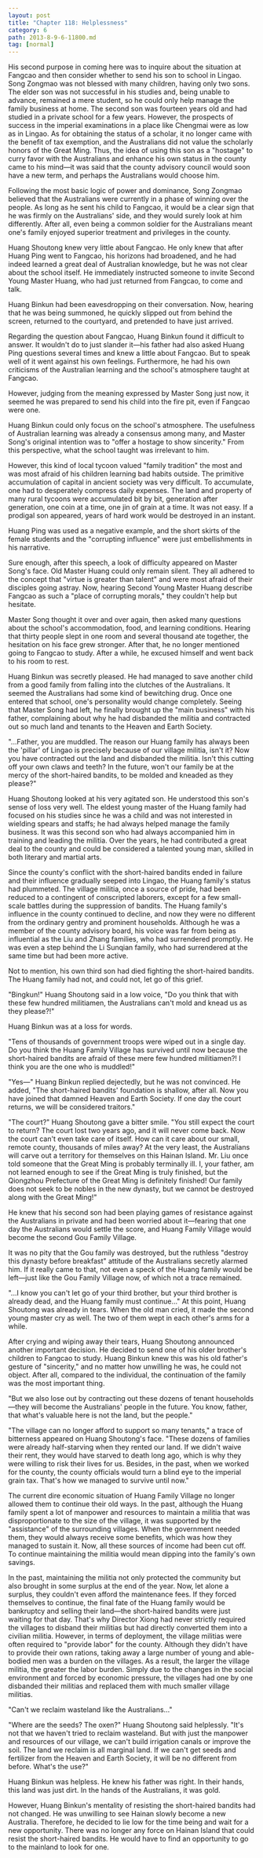 ```yaml
---
layout: post
title: "Chapter 118: Helplessness"
category: 6
path: 2013-8-9-6-11800.md
tag: [normal]
---
```


His second purpose in coming here was to inquire about the situation at Fangcao and then consider whether to send his son to school in Lingao. Song Zongmao was not blessed with many children, having only two sons. The elder son was not successful in his studies and, being unable to advance, remained a mere student, so he could only help manage the family business at home. The second son was fourteen years old and had studied in a private school for a few years. However, the prospects of success in the imperial examinations in a place like Chengmai were as low as in Lingao. As for obtaining the status of a scholar, it no longer came with the benefit of tax exemption, and the Australians did not value the scholarly honors of the Great Ming. Thus, the idea of using this son as a "hostage" to curry favor with the Australians and enhance his own status in the county came to his mind—it was said that the county advisory council would soon have a new term, and perhaps the Australians would choose him.

Following the most basic logic of power and dominance, Song Zongmao believed that the Australians were currently in a phase of winning over the people. As long as he sent his child to Fangcao, it would be a clear sign that he was firmly on the Australians' side, and they would surely look at him differently. After all, even being a common soldier for the Australians meant one's family enjoyed superior treatment and privileges in the county.

Huang Shoutong knew very little about Fangcao. He only knew that after Huang Ping went to Fangcao, his horizons had broadened, and he had indeed learned a great deal of Australian knowledge, but he was not clear about the school itself. He immediately instructed someone to invite Second Young Master Huang, who had just returned from Fangcao, to come and talk.

Huang Binkun had been eavesdropping on their conversation. Now, hearing that he was being summoned, he quickly slipped out from behind the screen, returned to the courtyard, and pretended to have just arrived.

Regarding the question about Fangcao, Huang Binkun found it difficult to answer. It wouldn't do to just slander it—his father had also asked Huang Ping questions several times and knew a little about Fangcao. But to speak well of it went against his own feelings. Furthermore, he had his own criticisms of the Australian learning and the school's atmosphere taught at Fangcao.

However, judging from the meaning expressed by Master Song just now, it seemed he was prepared to send his child into the fire pit, even if Fangcao were one.

Huang Binkun could only focus on the school's atmosphere. The usefulness of Australian learning was already a consensus among many, and Master Song's original intention was to "offer a hostage to show sincerity." From this perspective, what the school taught was irrelevant to him.

However, this kind of local tycoon valued "family tradition" the most and was most afraid of his children learning bad habits outside. The primitive accumulation of capital in ancient society was very difficult. To accumulate, one had to desperately compress daily expenses. The land and property of many rural tycoons were accumulated bit by bit, generation after generation, one coin at a time, one jin of grain at a time. It was not easy. If a prodigal son appeared, years of hard work would be destroyed in an instant.

Huang Ping was used as a negative example, and the short skirts of the female students and the "corrupting influence" were just embellishments in his narrative.

Sure enough, after this speech, a look of difficulty appeared on Master Song's face. Old Master Huang could only remain silent. They all adhered to the concept that "virtue is greater than talent" and were most afraid of their disciples going astray. Now, hearing Second Young Master Huang describe Fangcao as such a "place of corrupting morals," they couldn't help but hesitate.

Master Song thought it over and over again, then asked many questions about the school's accommodation, food, and learning conditions. Hearing that thirty people slept in one room and several thousand ate together, the hesitation on his face grew stronger. After that, he no longer mentioned going to Fangcao to study. After a while, he excused himself and went back to his room to rest.

Huang Binkun was secretly pleased. He had managed to save another child from a good family from falling into the clutches of the Australians. It seemed the Australians had some kind of bewitching drug. Once one entered that school, one's personality would change completely. Seeing that Master Song had left, he finally brought up the "main business" with his father, complaining about why he had disbanded the militia and contracted out so much land and tenants to the Heaven and Earth Society.

"...Father, you are muddled. The reason our Huang family has always been the 'pillar' of Lingao is precisely because of our village militia, isn't it? Now you have contracted out the land and disbanded the militia. Isn't this cutting off your own claws and teeth? In the future, won't our family be at the mercy of the short-haired bandits, to be molded and kneaded as they please?"

Huang Shoutong looked at his very agitated son. He understood this son's sense of loss very well. The eldest young master of the Huang family had focused on his studies since he was a child and was not interested in wielding spears and staffs; he had always helped manage the family business. It was this second son who had always accompanied him in training and leading the militia. Over the years, he had contributed a great deal to the county and could be considered a talented young man, skilled in both literary and martial arts.

Since the county's conflict with the short-haired bandits ended in failure and their influence gradually seeped into Lingao, the Huang family's status had plummeted. The village militia, once a source of pride, had been reduced to a contingent of conscripted laborers, except for a few small-scale battles during the suppression of bandits. The Huang family's influence in the county continued to decline, and now they were no different from the ordinary gentry and prominent households. Although he was a member of the county advisory board, his voice was far from being as influential as the Liu and Zhang families, who had surrendered promptly. He was even a step behind the Li Sunqian family, who had surrendered at the same time but had been more active.

Not to mention, his own third son had died fighting the short-haired bandits. The Huang family had not, and could not, let go of this grief.

"Bingkun!" Huang Shoutong said in a low voice, "Do you think that with these few hundred militiamen, the Australians can't mold and knead us as they please?!"

Huang Binkun was at a loss for words.

"Tens of thousands of government troops were wiped out in a single day. Do you think the Huang Family Village has survived until now because the short-haired bandits are afraid of these mere few hundred militiamen?! I think you are the one who is muddled!"

"Yes—" Huang Binkun replied dejectedly, but he was not convinced. He added, "The short-haired bandits' foundation is shallow, after all. Now you have joined that damned Heaven and Earth Society. If one day the court returns, we will be considered traitors."

"The court?" Huang Shoutong gave a bitter smile. "You still expect the court to return? The court lost two years ago, and it will never come back. Now the court can't even take care of itself. How can it care about our small, remote county, thousands of miles away? At the very least, the Australians will carve out a territory for themselves on this Hainan Island. Mr. Liu once told someone that the Great Ming is probably terminally ill. I, your father, am not learned enough to see if the Great Ming is truly finished, but the Qiongzhou Prefecture of the Great Ming is definitely finished! Our family does not seek to be nobles in the new dynasty, but we cannot be destroyed along with the Great Ming!"

He knew that his second son had been playing games of resistance against the Australians in private and had been worried about it—fearing that one day the Australians would settle the score, and Huang Family Village would become the second Gou Family Village.

It was no pity that the Gou family was destroyed, but the ruthless "destroy this dynasty before breakfast" attitude of the Australians secretly alarmed him. If it really came to that, not even a speck of the Huang family would be left—just like the Gou Family Village now, of which not a trace remained.

"...I know you can't let go of your third brother, but your third brother is already dead, and the Huang family must continue..." At this point, Huang Shoutong was already in tears. When the old man cried, it made the second young master cry as well. The two of them wept in each other's arms for a while.

After crying and wiping away their tears, Huang Shoutong announced another important decision. He decided to send one of his older brother's children to Fangcao to study. Huang Binkun knew this was his old father's gesture of "sincerity," and no matter how unwilling he was, he could not object. After all, compared to the individual, the continuation of the family was the most important thing.

"But we also lose out by contracting out these dozens of tenant households—they will become the Australians' people in the future. You know, father, that what's valuable here is not the land, but the people."

"The village can no longer afford to support so many tenants," a trace of bitterness appeared on Huang Shoutong's face. "These dozens of families were already half-starving when they rented our land. If we didn't waive their rent, they would have starved to death long ago, which is why they were willing to risk their lives for us. Besides, in the past, when we worked for the county, the county officials would turn a blind eye to the imperial grain tax. That's how we managed to survive until now."

The current dire economic situation of Huang Family Village no longer allowed them to continue their old ways. In the past, although the Huang family spent a lot of manpower and resources to maintain a militia that was disproportionate to the size of the village, it was supported by the "assistance" of the surrounding villages. When the government needed them, they would always receive some benefits, which was how they managed to sustain it. Now, all these sources of income had been cut off. To continue maintaining the militia would mean dipping into the family's own savings.

In the past, maintaining the militia not only protected the community but also brought in some surplus at the end of the year. Now, let alone a surplus, they couldn't even afford the maintenance fees. If they forced themselves to continue, the final fate of the Huang family would be bankruptcy and selling their land—the short-haired bandits were just waiting for that day. That's why Director Xiong had never strictly required the villages to disband their militias but had directly converted them into a civilian militia. However, in terms of deployment, the village militias were often required to "provide labor" for the county. Although they didn't have to provide their own rations, taking away a large number of young and able-bodied men was a burden on the villages. As a result, the larger the village militia, the greater the labor burden. Simply due to the changes in the social environment and forced by economic pressure, the villages had one by one disbanded their militias and replaced them with much smaller village militias.

"Can't we reclaim wasteland like the Australians..."

"Where are the seeds? The oxen?" Huang Shoutong said helplessly. "It's not that we haven't tried to reclaim wasteland. But with just the manpower and resources of our village, we can't build irrigation canals or improve the soil. The land we reclaim is all marginal land. If we can't get seeds and fertilizer from the Heaven and Earth Society, it will be no different from before. What's the use?"

Huang Binkun was helpless. He knew his father was right. In their hands, this land was just dirt. In the hands of the Australians, it was gold.

However, Huang Binkun's mentality of resisting the short-haired bandits had not changed. He was unwilling to see Hainan slowly become a new Australia. Therefore, he decided to lie low for the time being and wait for a new opportunity. There was no longer any force on Hainan Island that could resist the short-haired bandits. He would have to find an opportunity to go to the mainland to look for one.